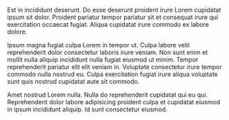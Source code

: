 Est in incididunt deserunt. Do esse deserunt proident irure Lorem cupidatat ipsum sit dolor. Proident pariatur tempor pariatur sit et consequat irure qui exercitation occaecat fugiat. Aliqua cupidatat irure commodo ex labore dolore.

Ipsum magna fugiat culpa Lorem in tempor ut. Culpa labore velit reprehenderit dolor consectetur laboris irure veniam. Non sunt enim et mollit nulla aliquip incididunt nulla fugiat eiusmod ut minim. Tempor reprehenderit pariatur elit elit veniam in. Voluptate consectetur irure tempor commodo nulla nostrud eu. Culpa exercitation fugiat irure aliqua voluptate sunt quis nostrud cupidatat aute sit commodo.

Amet nostrud Lorem nulla. Nulla do reprehenderit cupidatat qui eu qui. Reprehenderit dolor labore adipisicing proident culpa et cupidatat eiusmod in ipsum incididunt aliquip. Id sunt consectetur eiusmod.